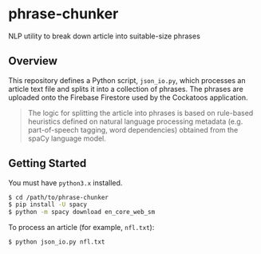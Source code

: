 # phrase-chunker
NLP utility to break down article into suitable-size phrases

## Overview

This repository defines a Python script, `json_io.py`,
which processes an article text file and splits it into a collection
of phrases.
The phrases are uploaded onto the Firebase Firestore used by the Cockatoos application.

> The logic for splitting the article into phrases is based on
> rule-based heuristics defined on natural language processing metadata
> (e.g. part-of-speech tagging, word dependencies) obtained from the spaCy 
> language model.

## Getting Started

You must have `python3.x` installed.

```bash
$ cd /path/to/phrase-chunker
$ pip install -U spacy
$ python -m spacy download en_core_web_sm
```

To process an article (for example, `nfl.txt`):

```bash
$ python json_io.py nfl.txt
```
